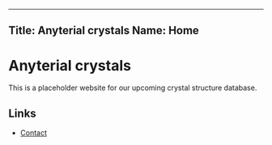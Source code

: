 -----------
Title: Anyterial crystals
Name: Home
-----------

Anyterial crystals
==================

This is a placeholder website for our upcoming crystal structure database.

## Links

* [Contact](contact)
